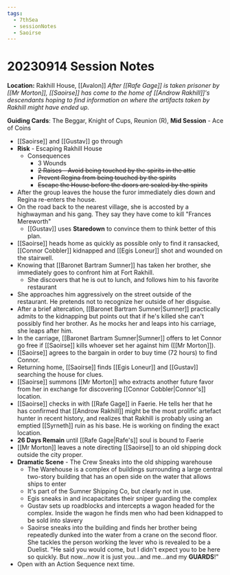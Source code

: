 ```yaml
---
tags:
  - 7thSea
  - sessionNotes
  - Saoirse
---
```

# 20230914 Session Notes
**Location:** Rakhill House, [[Avalon]]
*After [[Rafe Gage]] is taken prisoner by [[Mr Morton]], [[Saoirse]] has come to the home of [[Androw Rakhill]]'s descendants hoping to find information on where the artifacts taken by Rakhill might have ended up.*

**Guiding Cards**: The Beggar, Knight of Cups, Reunion (R), **Mid Session** - Ace of Coins

- [[Saoirse]] and [[Gustav]] go through 
- **Risk** - Escaping Rakhill House
	- Consequences
		- 3 Wounds
		- ~~2 Raises - Avoid being touched by the spirits in the attic~~
		- ~~Prevent Regina from being touched by the spirits~~
		- ~~Escape the House before the doors are sealed by the spirits~~
- After the group leaves the house the furor immediately dies down and Regina re-enters the house.
- On the road back to the nearest village, she is accosted by a highwayman and his gang.  They say they have come to kill "Frances Mereworth"
	- [[Gustav]] uses **Staredown** to convince them to think better of this plan.
- [[Saoirse]] heads home as quickly as possible only to find it ransacked, [[Connor Cobbler]] kidnapped and [[Egis Loneur]] shot and wounded on the stairwell.
- Knowing that [[Baronet Bartram Sumner]] has taken her brother, she immediately goes to confront him at Fort Rakhill.
	- She discovers that he is out to lunch, and follows him to his favorite restaurant
- She approaches him aggressively on the street outside of the restaurant.  He pretends not to recognize her outside of her disguise.
- After a brief altercation, [[Baronet Bartram Sumner|Sumner]] practically admits to the kidnapping but points out that if he's killed she can't possibly find her brother.  As he mocks her and leaps into his carriage, she leaps after him.
- In the carriage, [[Baronet Bartram Sumner|Sumner]]  offers to let Connor go free if [[Saoirse]] kills whoever set her against him ([[Mr Morton]]).
- [[Saoirse]] agrees to the bargain in order to buy time (72 hours) to find Connor.
- Returning home, [[Saoirse]] finds [[Egis Loneur]] and [[Gustav]] searching the house for clues.
- [[Saoirse]] summons [[Mr Morton]] who extracts another future favor from her in exchange for discovering [[Connor Cobbler|Connor's]] location.
- [[Saoirse]] checks in with [[Rafe Gage]] in Faerie.  He tells her that he has confirmed that [[Androw Rakhill]] might be the most prolific artefact hunter in recent history, and realizes that Rakhill is probably using an emptied [[Syrneth]] ruin as his base.  He is working on finding the exact location. 
- **26 Days Remain** until [[Rafe Gage|Rafe's]] soul is bound to Faerie
- [[Mr Morton]] leaves a note directing [[Saoirse]] to an old shipping dock outside the city proper.
- **Dramatic Scene** - The Crew Sneaks into the old shipping warehouse
	- The Warehouse is a complex of buildings surrounding a large central two-story building that has an open side on the water that allows ships to enter
	- It's part of the Sumner Shipping Co, but clearly not in use.
	- Egis sneaks in and incapacitates their sniper guarding the complex
	- Gustav sets up roadblocks and intercepts a wagon headed for the complex.  Inside the wagon he finds men who had been kidnapped to be sold into slavery
	- Saoirse sneaks into the building and finds her brother being repeatedly dunked into the water from a crane on the second floor.  She tackles the person working the lever who is revealed to be a Duelist.  "He said you would come, but I didn't expect you to be here so quickly.  But now...now it is just you...and me...and my **GUARDS**!"
- Open with an Action Sequence next time.
